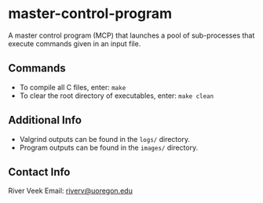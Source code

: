 # master-control-program
A master control program (MCP) that launches a pool of sub-processes that execute commands given in an input file.


## Commands
- To compile all C files, enter:
```make```
- To clear the root directory of executables, enter:
```make clean```


## Additional Info
- Valgrind outputs can be found in the ```logs/``` directory.
- Program outputs can be found in the ```images/``` directory.


## Contact Info
River Veek
Email: riverv@uoregon.edu
